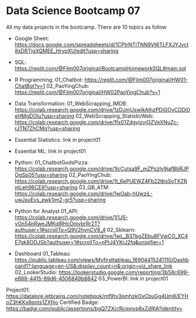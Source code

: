 # Data Science Bootcamp 07
All my data projects in the bootcamp. There are 10 topics as follow

 - Google Sheet: https://docs.google.com/spreadsheets/d/1CPtrNTiTNN9Vt6TLFXJYJvct8sDRTjgXQMEE_HryqXU/edit?usp=sharing
   
 - SQL: https://replit.com/@Film007original/BootcampHomeworkSQL#main.sql
   
 - R Programming: 01_Chatbot: https://replit.com/@Film007original/HW01-ChatBot?v=1
                  02_PaoYingChub: https://replit.com/@Film007original/HW02PaoYingChub?v=1

 - Data Transformation: 01_WebScrapping_IMDB: https://colab.research.google.com/drive/1zDJmUswIkAlhzPDiGOyCDDi0eHMgDOlu?usp=sharing
                        02_WebScrapping_StatisticWeb: https://colab.research.google.com/drive/1fx01ZdgyjzvjOZVeXNuZc-rJTN7ZhCMq?usp=sharing

 - Essential Statistics: link in project01 
  
 - Essential ML: link in project01
  
 - Python: 01_ChatbotGodsPizza: https://colab.research.google.com/drive/1IcCutsa9F_mZPszIy9jafBbRJPOgSp05?usp=sharing
           02_PaoYingChub: https://colab.research.google.com/drive/1t_6ePUEWZ4Fb22tbsSoTXZRmLeh96CE9?usp=sharing
           03_QB_ATM: https://colab.research.google.com/drive/1wOab-hUwziL-uwJxuEvs_ewk1im2-gr5?usp=sharing
   
 - Python for Analyst 01_API: https://colab.research.google.com/drive/1l1JS-yOn54nRweJMKqIRHcOnivbrRr2T?authuser=1#scrollTo=Q9V2hynCV8_4
                      02_Sklearn: https://colab.research.google.com/drive/1wL_B37bgZEbu8FVwCO_XC4E7gk8ODJSb?authuser=1#scrollTo=nPtJ4YKrJ2fq&uniqifier=1

   
 - Dashboard 01_Tableau: https://public.tableau.com/views/Myfirsttableau_16904415241110/Dashboard1?:language=en-US&:display_count=n&:origin=viz_share_link
             02_LookerStudio: https://lookerstudio.google.com/reporting/3b58c699-e888-4415-89d6-4506849b8642
             03_PowerBI: link in project01

Project01: https://datalore.jetbrains.com/notebook/mf9tv3pmhzkOvCbuGg4Um8/EYHoZ3hKKx8pnts1ZXfjio
Certified Badge: https://badgr.com/public/assertions/bgQ7ZXcrRcipnvp8xZdRlA?identity=
